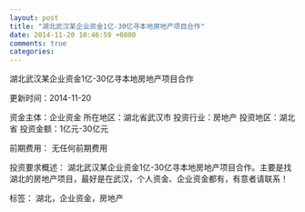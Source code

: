 ```yaml
---
layout: post
title: "湖北武汉某企业资金1亿-30亿寻本地房地产项目合作"
date: 2014-11-20 10:46:59 +0800
comments: true
categories: 
---
```

湖北武汉某企业资金1亿-30亿寻本地房地产项目合作



更新时间：2014-11-20

资金主体：企业资金
所在地区：湖北省武汉市
投资行业：房地产
投资地区：湖北省
投资金额：1亿元-30亿元

前期费用：
无任何前期费用

投资要求概述：
湖北武汉某企业资金1亿-30亿寻本地房地产项目合作。主要是找湖北的房地产项目，最好是在武汉，个人资金、企业资金都有，有意者请联系！

标签：
湖北，企业资金，房地产

